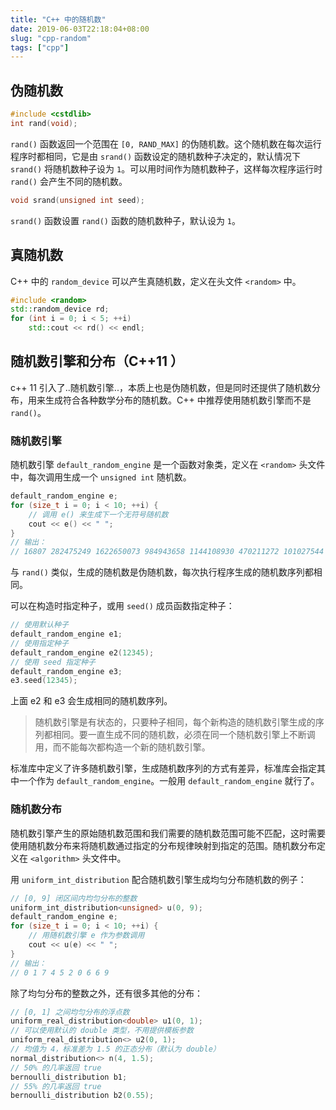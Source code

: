 ```yaml
---
title: "C++ 中的随机数"
date: 2019-06-03T22:18:04+08:00
slug: "cpp-random"
tags: ["cpp"]
---
```


## 伪随机数

```cpp
#include <cstdlib>
int rand(void);
```

`rand()` 函数返回一个范围在 `[0, RAND_MAX]` 的伪随机数。这个随机数在每次运行程序时都相同，它是由 `srand()` 函数设定的随机数种子决定的，默认情况下 `srand()` 将随机数种子设为 `1`。可以用时间作为随机数种子，这样每次程序运行时 `rand()` 会产生不同的随机数。

```c
void srand(unsigned int seed);
```

`srand()` 函数设置 `rand()` 函数的随机数种子，默认设为 `1`。

## 真随机数

C++ 中的 `random_device` 可以产生真随机数，定义在头文件 `<random>` 中。

```cpp
#include <random>
std::random_device rd;
for (int i = 0; i < 5; ++i)
    std::cout << rd() << endl;
```

## 随机数引擎和分布（C++11 ）

c++ 11 引入了..随机数引擎..，本质上也是伪随机数，但是同时还提供了随机数分布，用来生成符合各种数学分布的随机数。C++ 中推荐使用随机数引擎而不是 `rand()`。

### 随机数引擎

随机数引擎 `default_random_engine` 是一个函数对象类，定义在 `<random>` 头文件中，每次调用生成一个 `unsigned int` 随机数。

```cpp
default_random_engine e;
for (size_t i = 0; i < 10; ++i) {
    // 调用 e() 来生成下一个无符号随机数
    cout << e() << " ";
}
// 输出：
// 16807 282475249 1622650073 984943658 1144108930 470211272 101027544 1457850878 1458777923 2007237709
```

与 `rand()` 类似，生成的随机数是伪随机数，每次执行程序生成的随机数序列都相同。

可以在构造时指定种子，或用 `seed()` 成员函数指定种子：

```cpp
// 使用默认种子
default_random_engine e1;
// 使用指定种子
default_random_engine e2(12345);
// 使用 seed 指定种子
default_random_engine e3;
e3.seed(12345);
```

上面 e2 和 e3 会生成相同的随机数序列。
> 随机数引擎是有状态的，只要种子相同，每个新构造的随机数引擎生成的序列都相同。要一直生成不同的随机数，必须在同一个随机数引擎上不断调用，而不能每次都构造一个新的随机数引擎。

标准库中定义了许多随机数引擎，生成随机数序列的方式有差异，标准库会指定其中一个作为 `default_random_engine`。一般用 `default_random_engine` 就行了。

### 随机数分布

随机数引擎产生的原始随机数范围和我们需要的随机数范围可能不匹配，这时需要使用随机数分布来将随机数通过指定的分布规律映射到指定的范围。随机数分布定义在 `<algorithm>` 头文件中。

用 `uniform_int_distribution` 配合随机数引擎生成均匀分布随机数的例子：

```cpp
// [0, 9] 闭区间内均匀分布的整数
uniform_int_distribution<unsigned> u(0, 9);
default_random_engine e;
for (size_t i = 0; i < 10; ++i) {
    // 用随机数引擎 e 作为参数调用
    cout << u(e) << " ";
}
// 输出：
// 0 1 7 4 5 2 0 6 6 9
```

除了均匀分布的整数之外，还有很多其他的分布：

```cpp
// [0, 1] 之间均匀分布的浮点数
uniform_real_distribution<double> u1(0, 1);
// 可以使用默认的 double 类型，不用提供模板参数
uniform_real_distribution<> u2(0, 1);
// 均值为 4，标准差为 1.5 的正态分布（默认为 double）
normal_distribution<> n(4, 1.5);
// 50% 的几率返回 true
bernoulli_distribution b1;
// 55% 的几率返回 true
bernoulli_distribution b2(0.55);
```
